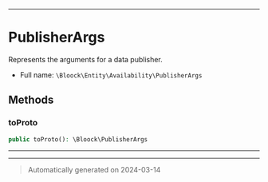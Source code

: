 ***

# PublisherArgs

Represents the arguments for a data publisher.



* Full name: `\Bloock\Entity\Availability\PublisherArgs`




## Methods


### toProto



```php
public toProto(): \Bloock\PublisherArgs
```












***


***
> Automatically generated on 2024-03-14
